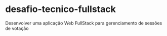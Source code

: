 # desafio-tecnico-fullstack
Desenvolver uma aplicação Web FullStack para gerenciamento de sessões de votação
